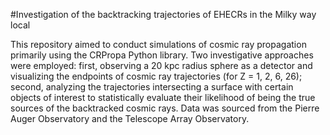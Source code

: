 #Investigation of the backtracking trajectories of EHECRs in the Milky way local


This repository aimed to conduct simulations of cosmic ray propagation primarily
using the CRPropa Python library. Two investigative approaches were employed:
first, observing a 20 kpc radius sphere as a detector and visualizing the
endpoints of cosmic ray trajectories (for Z = 1, 2, 6, 26);
second, analyzing the trajectories intersecting a surface with certain objects
of interest to statistically evaluate their likelihood of being the true sources
of the backtracked cosmic rays. Data was sourced from the Pierre Auger
Observatory and the Telescope Array Observatory.
